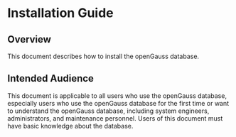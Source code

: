 # Installation Guide

## Overview 

This document describes how to install the openGauss database. 

## Intended Audience 

This document is applicable to all users who use the openGauss database, especially users who use the openGauss database for the first time or want to understand the openGauss database, including system engineers, administrators, and maintenance personnel. Users of this document must have basic knowledge about the database. 